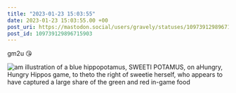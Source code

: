```yaml
---
title: "2023-01-23 15:03:55"
date: 2023-01-23 15:03:55.00 +00
post_uri: https://mastodon.social/users/gravely/statuses/109739129896715903
post_id: 109739129896715903
---
```

gm2u 😘


![am illustration of a blue hippopotamus, SWEETI POTAMUS, on aHungry, Hungry Hippos game, to theto the right of sweetie herself, who appears to have captured a large share of the green and red in-game food ](/images/109739119395944825.png)


